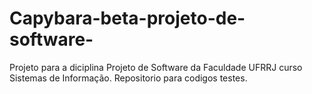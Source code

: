 # Capybara-beta-projeto-de-software-
Projeto para a diciplina Projeto de Software da Faculdade UFRRJ curso Sistemas de Informação. Repositorio para codigos testes.
